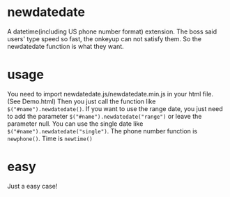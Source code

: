 # newdatedate
A datetime(including US phone number format) extension.
The boss said users' type speed so fast, the onkeyup can not satisfy them.
So the newdatedate function is what they want.

# usage
You need to import newdatedate.js/newdatedate.min.js in your html file. (See Demo.html)
Then you just call the function like ```$("#name").newdatedate()```.
If you want to use the range date, you just need to add the parameter ```$("#name").newdatedate("range")``` or leave the parameter null.
You can use the single date like ```$("#name").newdatedate("single")```.
The phone number function is ```newphone()```.
Time is ```newtime()```

# easy
Just a easy case!
